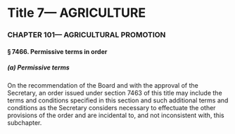 
# Title 7— AGRICULTURE
### CHAPTER 101— AGRICULTURAL PROMOTION
#### § 7466. Permissive terms in order
##### (a) Permissive terms

On the recommendation of the Board and with the approval of the Secretary, an order issued under section 7463 of this title may include the terms and conditions specified in this section and such additional terms and conditions as the Secretary considers necessary to effectuate the other provisions of the order and are incidental to, and not inconsistent with, this subchapter.
